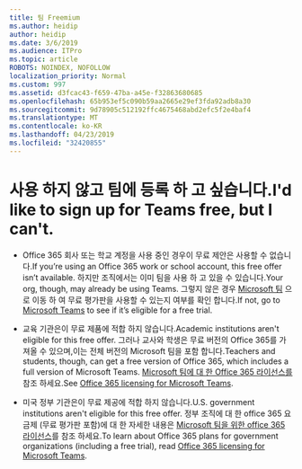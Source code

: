```yaml
---
title: 팀 Freemium
ms.author: heidip
author: heidip
ms.date: 3/6/2019
ms.audience: ITPro
ms.topic: article
ROBOTS: NOINDEX, NOFOLLOW
localization_priority: Normal
ms.custom: 997
ms.assetid: d3fcac43-f659-47ba-a45e-f32863680685
ms.openlocfilehash: 65b953ef5c090b59aa2665e29ef3fda92adb8a30
ms.sourcegitcommit: 9d78905c512192ffc4675468abd2efc5f2e4baf4
ms.translationtype: MT
ms.contentlocale: ko-KR
ms.lasthandoff: 04/23/2019
ms.locfileid: "32420855"
---
```

# <a name="id-like-to-sign-up-for-teams-free-but-i-cant"></a><span data-ttu-id="56a57-102">사용 하지 않고 팀에 등록 하 고 싶습니다.</span><span class="sxs-lookup"><span data-stu-id="56a57-102">I'd like to sign up for Teams free, but I can't.</span></span>

- <span data-ttu-id="56a57-103">Office 365 회사 또는 학교 계정을 사용 중인 경우이 무료 제안은 사용할 수 없습니다.</span><span class="sxs-lookup"><span data-stu-id="56a57-103">If you’re using an Office 365 work or school account, this free offer isn’t available.</span></span> <span data-ttu-id="56a57-104">하지만 조직에서는 이미 팀을 사용 하 고 있을 수 있습니다.</span><span class="sxs-lookup"><span data-stu-id="56a57-104">Your org, though, may already be using Teams.</span></span> <span data-ttu-id="56a57-105">그렇지 않은 경우 [Microsoft 팀](https://products.office.com/en-us/microsoft-teams/group-chat-software) 으로 이동 하 여 무료 평가판을 사용할 수 있는지 여부를 확인 합니다.</span><span class="sxs-lookup"><span data-stu-id="56a57-105">If not, go to [Microsoft Teams](https://products.office.com/en-us/microsoft-teams/group-chat-software) to see if it’s eligible for a free trial.</span></span>

- <span data-ttu-id="56a57-106">교육 기관은이 무료 제품에 적합 하지 않습니다.</span><span class="sxs-lookup"><span data-stu-id="56a57-106">Academic institutions aren't eligible for this free offer.</span></span> <span data-ttu-id="56a57-107">그러나 교사와 학생은 무료 버전의 Office 365를 가져올 수 있으며,이는 전체 버전의 Microsoft 팀을 포함 합니다.</span><span class="sxs-lookup"><span data-stu-id="56a57-107">Teachers and students, though, can get a free version of Office 365, which includes a full version of Microsoft Teams.</span></span> <span data-ttu-id="56a57-108">[Microsoft 팀에 대 한 Office 365 라이선스를](https://docs.microsoft.com/microsoftteams/office-365-licensing)참조 하세요.</span><span class="sxs-lookup"><span data-stu-id="56a57-108">See [Office 365 licensing for Microsoft Teams](https://docs.microsoft.com/microsoftteams/office-365-licensing).</span></span>

- <span data-ttu-id="56a57-109">미국 정부 기관은이 무료 제공에 적합 하지 않습니다.</span><span class="sxs-lookup"><span data-stu-id="56a57-109">U.S. government institutions aren't eligible for this free offer.</span></span> <span data-ttu-id="56a57-110">정부 조직에 대 한 office 365 요금제 (무료 평가판 포함)에 대 한 자세한 내용은 [Microsoft 팀을 위한 office 365 라이선스](https://docs.microsoft.com/microsoftteams/office-365-licensing)를 참조 하세요.</span><span class="sxs-lookup"><span data-stu-id="56a57-110">To learn about Office 365 plans for government organizations (including a free trial), read [Office 365 licensing for Microsoft Teams](https://docs.microsoft.com/microsoftteams/office-365-licensing).</span></span>


